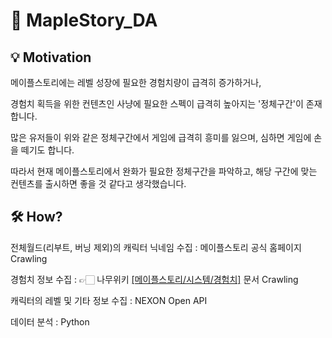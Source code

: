 # 🍁 MapleStory_DA

## 💡 Motivation
메이플스토리에는 레벨 성장에 필요한 경험치량이 급격히 증가하거나,

경험치 획득을 위한 컨텐츠인 사냥에 필요한 스펙이 급격히 높아지는 '정체구간'이 존재합니다.

많은 유저들이 위와 같은 정체구간에서 게임에 급격히 흥미를 잃으며, 심하면 게임에 손을 떼기도 합니다.

따라서 현재 메이플스토리에서 완화가 필요한 정체구간을 파악하고, 해당 구간에 맞는 컨텐츠를 출시하면 좋을 것 같다고 생각했습니다.

## 🛠️ How?
전체월드(리부트, 버닝 제외)의 캐릭터 닉네임 수집 : 메이플스토리 공식 홈페이지 Crawling

경험치 정보 수집 : 👉🏻 나무위키 [[메이플스토리/시스템/경험치]](https://namu.wiki/w/%EB%A9%94%EC%9D%B4%ED%94%8C%EC%8A%A4%ED%86%A0%EB%A6%AC/%EC%8B%9C%EC%8A%A4%ED%85%9C/%EA%B2%BD%ED%97%98%EC%B9%98) 문서 Crawling

캐릭터의 레벨 및 기타 정보 수집 : NEXON Open API

데이터 분석 : Python
